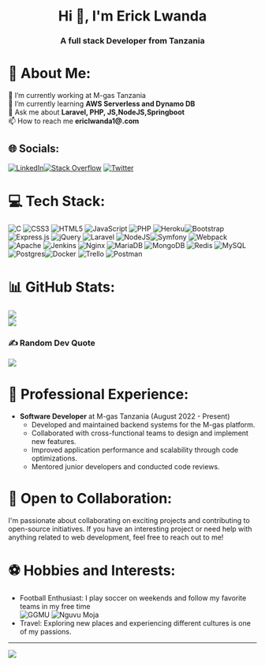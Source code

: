 <h1 align="center">Hi 👋, I'm Erick Lwanda</h1>
<h3 align="center">A full stack Developer from Tanzania</h3>

# 💫 About Me:
🔭 I’m currently working at M-gas Tanzania<br>🌱 I’m currently learning **AWS Serverless and Dynamo DB**<br>💬 Ask me about **Laravel, PHP, JS,NodeJS,Springboot**<br>📫 How to reach me **ericlwanda1@.com**


## 🌐 Socials:
[![LinkedIn](https://img.shields.io/badge/LinkedIn-%230077B5.svg?logo=linkedin&logoColor=white)](https://www.linkedin.com/in/erick-lwanda-88a2a1202/)[![Stack Overflow](https://img.shields.io/badge/-Stackoverflow-FE7A16?logo=stack-overflow&logoColor=white)](https://stackoverflow.com/users/22286477/eric-lwanda) [![Twitter](https://img.shields.io/badge/Twitter-%231DA1F2.svg?logo=Twitter&logoColor=white)](https://twitter.com/dev_rico_23) 

# 💻 Tech Stack:
![C](https://img.shields.io/badge/c-%2300599C.svg?style=for-the-badge&logo=c&logoColor=white) ![CSS3](https://img.shields.io/badge/css3-%231572B6.svg?style=for-the-badge&logo=css3&logoColor=white) ![HTML5](https://img.shields.io/badge/html5-%23E34F26.svg?style=for-the-badge&logo=html5&logoColor=white) ![JavaScript](https://img.shields.io/badge/javascript-%23323330.svg?style=for-the-badge&logo=javascript&logoColor=%23F7DF1E) ![PHP](https://img.shields.io/badge/php-%23777BB4.svg?style=for-the-badge&logo=php&logoColor=white) ![Heroku](https://img.shields.io/badge/heroku-%23430098.svg?style=for-the-badge&logo=heroku&logoColor=white)![Bootstrap](https://img.shields.io/badge/bootstrap-%23563D7C.svg?style=for-the-badge&logo=bootstrap&logoColor=white) ![Express.js](https://img.shields.io/badge/express.js-%23404d59.svg?style=for-the-badge&logo=express&logoColor=%2361DAFB) ![jQuery](https://img.shields.io/badge/jquery-%230769AD.svg?style=for-the-badge&logo=jquery&logoColor=white) ![Laravel](https://img.shields.io/badge/laravel-%23FF2D20.svg?style=for-the-badge&logo=laravel&logoColor=white) ![NodeJS](https://img.shields.io/badge/node.js-6DA55F?style=for-the-badge&logo=node.js&logoColor=white)![Symfony](https://img.shields.io/badge/symfony-%23000000.svg?style=for-the-badge&logo=symfony&logoColor=white) ![Webpack](https://img.shields.io/badge/webpack-%238DD6F9.svg?style=for-the-badge&logo=webpack&logoColor=black) ![Apache](https://img.shields.io/badge/apache-%23D42029.svg?style=for-the-badge&logo=apache&logoColor=white) ![Jenkins](https://img.shields.io/badge/jenkins-%232C5263.svg?style=for-the-badge&logo=jenkins&logoColor=white) ![Nginx](https://img.shields.io/badge/nginx-%23009639.svg?style=for-the-badge&logo=nginx&logoColor=white) ![MariaDB](https://img.shields.io/badge/MariaDB-003545?style=for-the-badge&logo=mariadb&logoColor=white) ![MongoDB](https://img.shields.io/badge/MongoDB-%234ea94b.svg?style=for-the-badge&logo=mongodb&logoColor=white) ![Redis](https://img.shields.io/badge/redis-%23DD0031.svg?style=for-the-badge&logo=redis&logoColor=white) ![MySQL](https://img.shields.io/badge/mysql-%2300f.svg?style=for-the-badge&logo=mysql&logoColor=white) ![Postgres](https://img.shields.io/badge/postgres-%23316192.svg?style=for-the-badge&logo=postgresql&logoColor=white)![Docker](https://img.shields.io/badge/docker-%230db7ed.svg?style=for-the-badge&logo=docker&logoColor=white) ![Trello](https://img.shields.io/badge/Trello-%23026AA7.svg?style=for-the-badge&logo=Trello&logoColor=white) ![Postman](https://img.shields.io/badge/Postman-FF6C37?style=for-the-badge&logo=postman&logoColor=white)


# 📊 GitHub Stats:
![](https://github-readme-streak-stats.herokuapp.com/?user=ericlwanda&theme=dark&hide_border=false)<br/>
![](https://github-readme-stats.vercel.app/api/top-langs/?username=ericlwanda&theme=dark&hide_border=false&include_all_commits=false&count_private=true&layout=compact)

### ✍️ Random Dev Quote
![](https://quotes-github-readme.vercel.app/api?type=horizontal&theme=radical)


# 💼 Professional Experience:
- **Software Developer** at M-gas Tanzania (August 2022 - Present)
  - Developed and maintained backend systems for the M-gas platform.
  - Collaborated with cross-functional teams to design and implement new features.
  - Improved application performance and scalability through code optimizations.
  - Mentored junior developers and conducted code reviews.

# 🚀 Open to Collaboration:
I'm passionate about collaborating on exciting projects and contributing to open-source initiatives. If you have an interesting project or need help with anything related to web development, feel free to reach out to me!

# ⚽ Hobbies and Interests:
- Football Enthusiast: I play soccer on weekends and follow my favorite teams in my free time<br>
 ![GGMU](https://upload.wikimedia.org/wikipedia/hif/f/ff/Manchester_United_FC_crest.png?20150523185345?style=for-the-badge&logo=c&logoColor=white)
 ![Nguvu Moja](https://upload.wikimedia.org/wikipedia/en/thumb/b/bf/Simba_Sports_Club.png/170px-Simba_Sports_Club.png?style=for-the-badge&logo=c&logoColor=white)
- Travel: Exploring new places and experiencing different cultures is one of my passions.


---
[![](https://visitcount.itsvg.in/api?id=ericlwanda&icon=0&color=4)](https://visitcount.itsvg.in)
